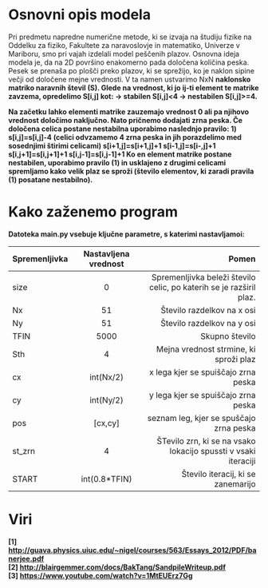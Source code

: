 
# Osnovni opis modela

Pri predmetu napredne numerične metode, ki se izvaja na študiju fizike na Oddelku za fiziko, Fakultete za naravoslovje in matematiko, Univerze v Mariboru, smo pri vajah izdelali model peščenih plazov. Osnovna ideja modela je, da na 2D površino enakomerno pada določena količina peska. Pesek se prenaša po plošči preko plazov, ki se sprežijo, ko je naklon sipine večji od določene mejne vrednosti. V ta namen ustvarimo NxN <b>naklonsko matriko<b> naravnih števil (S). Glede na vrednost, ki jo ij-ti element te matrike zavzema, opredelimo S[i,j] kot: -> stabilen S[i,j]<4 -> nestabilen S[i,j]>=4.

Na začetku lahko elementi matrike zauzemajo vrednost 0 ali pa njihovo vrednost določimo naključno. Nato pričnemo dodajati zrna peska. Če določena celica postane nestabilna uporabimo naslednjo pravilo: 1) s[i,j]=s[i,j]-4 (celici odvzamemo 4 zrna peska in jih porazdelimo med sosednjimi štirimi celicami) s[i+1,j]=s[i+1,j]+1 s[i-1,j]=s[i-,j]+1 s[i,j+1]=s[i,j+1]+1 s[i,j-1]=s[i,j-1]+1 Ko en element matrike postane nestabilen, uporabimo pravilo (1) in usklajeno z drugimi celicami spremljamo kako velik plaz se sproži (število elementov, ki zaradi pravila (1) posatane nestabilno).

# Kako zaženemo program

Datoteka main.py vsebuje ključne parametre, s katerimi nastavljamoi:

|Spremenljivka | Nastavljena vrednost | Pomen |
|--------------|:-----:|-----------:|
|size | 0 | Spremenljivka beleži število celic, po katerih se je razširil plaz. |
|Nx | 51 | Število razdelkov na x osi |
|Ny | 51 | Število razdelkov na y osi |
|TFIN | 5000 | Skupno število |
|Sth | 4 | Mejna vrednost strmine, ki sproži plaz |
|cx | int(Nx/2) | x lega kjer se spuiščajo zrna peska |
|cy | int(Ny/2) | y lega kjer se spuiščajo zrna peska |
|pos | [cx,cy]  | seznam leg, kjer se spuščajo zrna peska |
|st_zrn | 4 | ŠTevilo zrn, ki se na vsako lokacijo spussti v vsaki iteraciji |
|START | int(0.8*TFIN) | Število iteracij, ki se zanemarijo |

# Viri
[1] http://guava.physics.uiuc.edu/~nigel/courses/563/Essays_2012/PDF/banerjee.pdf <br>
[2] http://blairgemmer.com/docs/BakTang/SandpileWriteup.pdf <br>
[3] https://www.youtube.com/watch?v=1MtEUErz7Gg <br>
